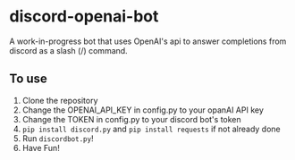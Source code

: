 # discord-openai-bot
A work-in-progress bot that uses OpenAI's api to answer completions from discord as a slash (/) command.  

## To use  
1. Clone the repository  
2. Change the OPENAI_API_KEY in config.py to your opanAI API key  
3. Change the TOKEN in config.py to your discord bot's token  
4. `pip install discord.py`  and `pip install requests` if not already done  
5. Run `discordbot.py`!  
6. Have Fun!
